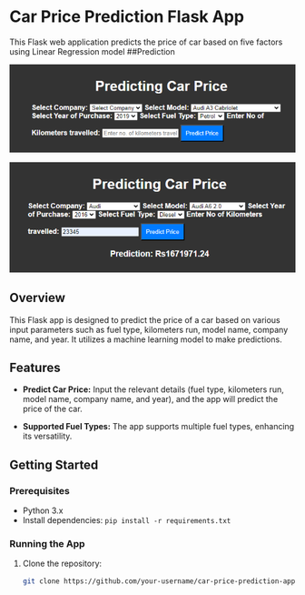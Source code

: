# Car Price Prediction Flask App
This Flask web application predicts the price of car  based on five  factors using Linear Regression model
##Prediction

![Demo](./demo.png)


![Predict](./predict.png)
## Overview

This Flask app is designed to predict the price of a car based on various input parameters such as fuel type, kilometers run, model name, company name, and year. It utilizes a machine learning model to make predictions.

## Features

- **Predict Car Price:** Input the relevant details (fuel type, kilometers run, model name, company name, and year), and the app will predict the price of the car.

- **Supported Fuel Types:** The app supports multiple fuel types, enhancing its versatility.

## Getting Started

### Prerequisites

- Python 3.x
- Install dependencies: `pip install -r requirements.txt`

### Running the App

1. Clone the repository:

   ```bash
   git clone https://github.com/your-username/car-price-prediction-app.git
